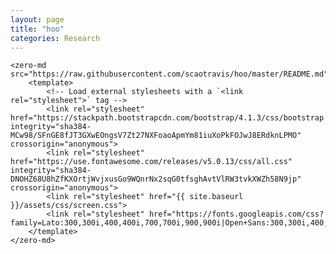 ```yaml
---
layout: page
title: "hoo"
categories: Research
---
```


<html>
    <!-- Import zero-md -->
    <script type="module" src="https://cdn.jsdelivr.net/gh/zerodevx/zero-md@2/dist/zero-md.min.js"></script>

    <zero-md src="https://raw.githubusercontent.com/scaotravis/hoo/master/README.md">
        <template>
            <!-- Load external stylesheets with a `<link rel="stylesheet">` tag -->
            <link rel="stylesheet" href="https://stackpath.bootstrapcdn.com/bootstrap/4.1.3/css/bootstrap.min.css" integrity="sha384-MCw98/SFnGE8fJT3GXwEOngsV7Zt27NXFoaoApmYm81iuXoPkFOJwJ8ERdknLPMO" crossorigin="anonymous">
            <link rel="stylesheet" href="https://use.fontawesome.com/releases/v5.0.13/css/all.css" integrity="sha384-DNOHZ68U8hZfKXOrtjWvjxusGo9WQnrNx2sqG0tfsghAvtVlRW3tvkXWZh58N9jp" crossorigin="anonymous">
            <link rel="stylesheet" href="{{ site.baseurl }}/assets/css/screen.css">
            <link rel="stylesheet" href="https://fonts.googleapis.com/css?family=Lato:300,300i,400,400i,700,700i,900,900i|Open+Sans:300,300i,400,400i,600,600i,700,700i,800,800i|Source+Sans+Pro:300,300i,400,400i,600,600i,700,700i,900,900i">
        </template>
    </zero-md>
</html>